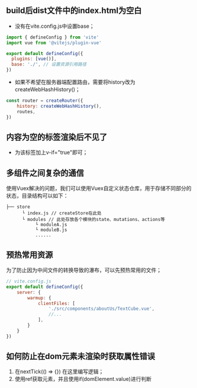 ## build后dist文件中的index.html为空白

- 没有在vite.config.js中设置base；
```js
import { defineConfig } from 'vite'
import vue from '@vitejs/plugin-vue'

export default defineConfig({
  plugins: [vue()],
  base: './', // 设置资源引用路径
})
```

- 如果不希望在服务器端配置路由，需要将history改为createWebHashHistory()；
```js
const router = createRouter({
    history: createWebHashHistory(),
    routes,
})
```
## 内容为空的标签渲染后不见了
- 为该标签加上v-if="true"即可；

## 多组件之间复杂的通信
使用Vuex解决的问题，我们可以使用Vuex自定义状态仓库，用于存储不同部分的状态，目录结构可以如下：
```
├── store
      └ index.js // createStore在此处
      └ modules // 此处存放各个模块的state、mutations、actions等
           └ moduleA.js
           └ moduleB.js
           ......
```

## 预热常用资源
为了防止因为中间文件的转换导致的瀑布，可以先预热常用的文件；
```js
// vite.config.js
export default defineConfig({
    server: {
        warmup: {
            clientFiles: [
                './src/components/aboutUs/TextCube.vue',
                //...
            ],
        }
    }
})
```

## 如何防止在dom元素未渲染时获取属性错误
1. 在nextTick(() => {}) 在这里编写逻辑；
2. 使用ref获取元素，并且使用if(domElement.value)进行判断